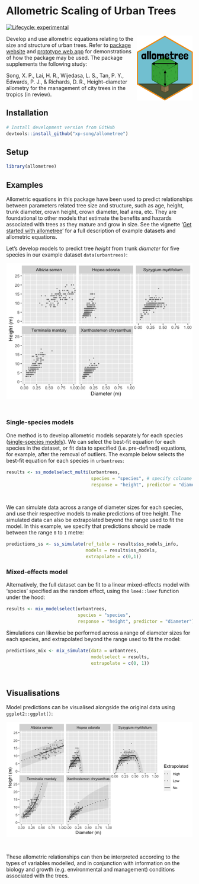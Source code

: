 
<!-- README.md is generated from README.Rmd. Please edit that file -->

# Allometric Scaling of Urban Trees

<!-- badges: start -->

[![Lifecycle:
experimental](https://img.shields.io/badge/lifecycle-experimental-orange.svg)](https://www.tidyverse.org/lifecycle/#experimental)
<!-- badges: end -->

<a href='https://xp-song.github.io/allometree/'><img src='man/figures/logo.png' align="right" height="175" /></a>

Develop and use allometric equations relating to the size and structure
of urban trees. Refer to [package
website](https://xp-song.github.io/allometree/) and [prototype web
app](https://xpsong.shinyapps.io/allometree-sg/) for demonstrations of
how the package may be used. The package supplements the following
study:

Song, X. P., Lai, H. R., Wijedasa, L. S., Tan, P. Y., Edwards, P. J., &
Richards, D. R., Height–diameter allometry for the management of city
trees in the tropics (in review).

## Installation

``` r
# Install development version from GitHub
devtools::install_github("xp-song/allometree")
```

## Setup

``` r
library(allometree)
```

## Examples

Allometric equations in this package have been used to predict
relationships between parameters related tree size and structure, such
as age, height, trunk diameter, crown height, crown diameter, leaf area,
etc. They are foundational to other models that estimate the benefits
and hazards associated with trees as they mature and grow in size. See
the vignette ‘[Get started with allometree](articles/allometree.html)’
for a full description of example datasets and allometric equations.

Let’s develop models to predict tree *height* from trunk *diameter* for
five species in our example dataset `data(urbantrees)`:

<img src="man/figures/urbantrees-1.png" style="display: block; margin: auto;" />

 

### Single-species models

One method is to develop allometric models separately for each species
([single-species models](articles/single-species_models.html)). We can
select the best-fit equation for each species in the dataset, or fit
data to specified (i.e. pre-defined) equations, for example, after the
removal of outliers. The example below selects the best-fit equation for
each species in `urbantrees`:

``` r
results <- ss_modelselect_multi(urbantrees, 
                                species = "species", # specify colname of species
                                response = "height", predictor = "diameter") # specify colnames of variables
```

 

We can simulate data across a range of diameter sizes for each species,
and use their respective models to make predictions of tree height. The
simulated data can also be extrapolated beyond the range used to fit the
model. In this example, we specify that predictions should be made
between the range `0` to `1` metre:

``` r
predictions_ss <- ss_simulate(ref_table = results$ss_models_info, 
                              models = results$ss_models, 
                              extrapolate = c(0,1))
```

### Mixed-effects model

Alternatively, the full dataset can be fit to a linear mixed-effects
model with ‘species’ specified as the random effect, using the
`lme4::lmer` function under the hood:

``` r
results <- mix_modelselect(urbantrees, 
                           species = "species", 
                           response = "height", predictor = "diameter")
```

Simulations can likewise be performed across a range of diameter sizes
for each species, and extrapolated beyond the range used to fit the
model:

``` r
predictions_mix <- mix_simulate(data = urbantrees, 
                                modelselect = results,
                                extrapolate = c(0, 1))
```

 

## Visualisations

Model predictions can be visualised alongside the original data using
`ggplot2::ggplot()`:

<img src="man/figures/single-species_model_curves-1.png" style="display: block; margin: auto;" />

 

These allometric relationships can then be interpreted according to the
types of variables modelled, and in conjunction with information on the
biology and growth (e.g. environmental and management) conditions
associated with the trees.
